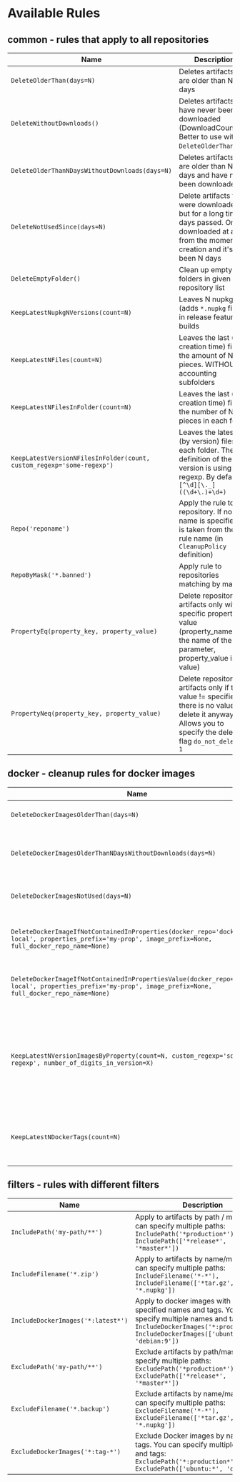 # Available Rules

## common - rules that apply to all repositories

| Name | Description |
| --- | --- |
| `DeleteOlderThan(days=N)` | Deletes artifacts that are older than N days |
| `DeleteWithoutDownloads()` | Deletes artifacts that have never been downloaded (DownloadCount=0). Better to use with `DeleteOlderThan` rule |
| `DeleteOlderThanNDaysWithoutDownloads(days=N)` | Deletes artifacts that are older than N days and have not been downloaded |
| `DeleteNotUsedSince(days=N)` | Delete artifacts that were downloaded, but for a long time. N days passed. Or not downloaded at all from the moment of creation and it's been N days |
| `DeleteEmptyFolder()` | Clean up empty folders in given repository list |
| `KeepLatestNupkgNVersions(count=N)` | Leaves N nupkg (adds `*.nupkg` filter) in release feature builds |
| `KeepLatestNFiles(count=N)` | Leaves the last (by creation time) files in the amount of N pieces. WITHOUT accounting subfolders |
| `KeepLatestNFilesInFolder(count=N)` | Leaves the last (by creation time) files in the number of N pieces in each folder |
| `KeepLatestVersionNFilesInFolder(count, custom_regexp='some-regexp')` | Leaves the latest N (by version) files in each folder. The definition of the version is using regexp. By default `[^\d][\._]((\d+\.)+\d+)` |
| `Repo('reponame')` | Apply the rule to one repository. If no name is specified, it is taken from the rule name (in `CleanupPolicy` definition) |
| `RepoByMask('*.banned')` | Apply rule to repositories matching by mask |
| `PropertyEq(property_key, property_value)`| Delete repository artifacts only with a specific property value (property_name is the name of the parameter, property_value is the value) |
| `PropertyNeq(property_key, property_value)`| Delete repository artifacts only if the value != specified. If there is no value, delete it anyway. Allows you to specify the deletion flag `do_not_delete = 1`|

## docker - cleanup rules for docker images

| Name | Description |
| ---        | --- |
| `DeleteDockerImagesOlderThan(days=N)` | Delete docker images that are older than N days |
| `DeleteDockerImagesOlderThanNDaysWithoutDownloads(days=N)` | Deletes docker images that are older than N days and have not been downloaded |
| `DeleteDockerImagesNotUsed(days=N)` | Removes Docker image not downloaded since N days |
| `DeleteDockerImageIfNotContainedInProperties(docker_repo='docker-local', properties_prefix='my-prop', image_prefix=None, full_docker_repo_name=None)` | Remove Docker image, if it is not found in the properties of the artifact repository. |
| `DeleteDockerImageIfNotContainedInPropertiesValue(docker_repo='docker-local', properties_prefix='my-prop', image_prefix=None, full_docker_repo_name=None)` | Remove Docker image, if it is not found in the properties of the artifact repository. |
| `KeepLatestNVersionImagesByProperty(count=N, custom_regexp='some-regexp', number_of_digits_in_version=X)` | Leaves N Docker images with the same major. `(^ \d*\.\d*\.\d*.\d+$)` is the default regexp how to determine version. If you need to add minor then put 2 or if patch then put 3 (By default `1`) |
`KeepLatestNDockerTags(count=N)` | Leaves latest N tags of every image. Date of tag is determined by the modification date of its _manifest.json_ file.


## filters - rules with different filters

| Name | Description | 
| --- | --- |
| `IncludePath('my-path/**')` | Apply to artifacts by path / mask. You can specify multiple paths: `IncludePath('*production*'), IncludePath(['*release*', '*master*'])` |
| `IncludeFilename('*.zip')` | Apply to artifacts by name/mask. You can specify multiple paths: `IncludeFilename('*-*'), IncludeFilename(['*tar.gz', '*.nupkg'])` |
| `IncludeDockerImages('*:latest*')` | Apply to docker images with the specified names and tags. You can specify multiple names and tags: `IncludeDockerImages('*:production*'), IncludeDockerImages(['ubuntu:*', 'debian:9'])` |
| `ExcludePath('my-path/**')` | Exclude artifacts by path/mask. You can specify multiple paths: `ExcludePath('*production*'), ExcludePath(['*release*', '*master*'])` |
| `ExcludeFilename('*.backup')` | Exclude artifacts by name/mask. You can specify multiple paths: `ExcludeFilename('*-*'), ExcludeFilename(['*tar.gz', '*.nupkg'])` |
| `ExcludeDockerImages('*:tag-*')` | Exclude Docker images by name and tags. You can specify multiple names and tags: `ExcludePath('*:production*'), ExcludePath(['ubuntu:*', 'debian:9'])` |
